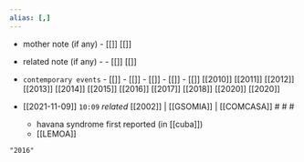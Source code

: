 ```yaml
---
alias: [,]
---
```

- mother note (if any)		- [[]] [[]]
- related note (if any) -		- [[]] [[]]
- `contemporary events`	- [[]]	- [[]]	- [[]]	- [[]]	- [[]]
[[2010]] [[2011]] [[2012]] [[2013]] [[2014]] [[2015]] [[2016]] [[2017]] [[2018]] [[2020]]  [[2020]]

- [[2021-11-09]]  `10:09` _related_ [[2002]] | [[GSOMIA]] | [[COMCASA]] # # #
	- havana syndrome first reported (in [[cuba]])
	- [[LEMOA]]

```query
"2016"
```